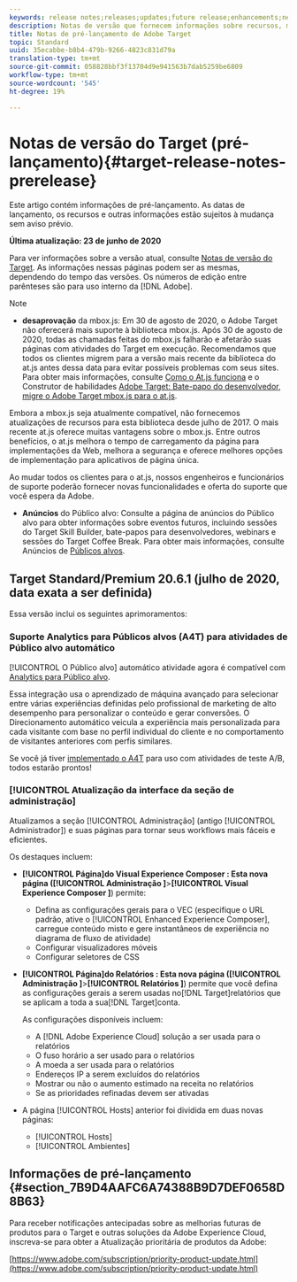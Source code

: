 ```yaml
---
keywords: release notes;releases;updates;future release;enhancements;new features;fixes;updates
description: Notas de versão que fornecem informações sobre recursos, melhorias e correções para as versões mais recentes ou futuras do Adobe Target DNL.
title: Notas de pré-lançamento de Adobe Target
topic: Standard
uuid: 35ecabbe-b8b4-479b-9266-4823c831d79a
translation-type: tm+mt
source-git-commit: 058828bbf3f13704d9e941563b7dab5259be6809
workflow-type: tm+mt
source-wordcount: '545'
ht-degree: 19%

---
```



# Notas de versão do Target (pré-lançamento){#target-release-notes-prerelease}

Este artigo contém informações de pré-lançamento. As datas de lançamento, os recursos e outras informações estão sujeitos à mudança sem aviso prévio.

**Última atualização: 23 de junho de 2020**

Para ver informações sobre a versão atual, consulte [Notas de versão do Target](release-notes.md). As informações nessas páginas podem ser as mesmas, dependendo do tempo das versões. Os números de edição entre parênteses são para uso interno da [!DNL Adobe].

>[!NOTE]
>
>* **desaprovação** da mbox.js: Em 30 de agosto de 2020, o Adobe Target não oferecerá mais suporte à biblioteca mbox.js. Após 30 de agosto de 2020, todas as chamadas feitas do mbox.js falharão e afetarão suas páginas com atividades do Target em execução. Recomendamos que todos os clientes migrem para a versão mais recente da biblioteca do at.js antes dessa data para evitar possíveis problemas com seus sites. Para obter mais informações, consulte [Como o At.js funciona](/help/c-implementing-target/c-implementing-target-for-client-side-web/c-how-atjs-works/how-atjs-works.md) e o Construtor de habilidades [Adobe Target: Bate-papo do desenvolvedor, migre o Adobe Target mbox.js para o at.js](https://seminars.adobeconnect.com/ptdo6mfo6qn6/?proto=true).
   >
   >   
   Embora a mbox.js seja atualmente compatível, não fornecemos atualizações de recursos para esta biblioteca desde julho de 2017. O mais recente at.js oferece muitas vantagens sobre o mbox.js. Entre outros benefícios, o at.js melhora o tempo de carregamento da página para implementações da Web, melhora a segurança e oferece melhores opções de implementação para aplicativos de página única.
   >
   >   
   Ao mudar todos os clientes para o at.js, nossos engenheiros e funcionários de suporte poderão fornecer novas funcionalidades e oferta do suporte que você espera da Adobe.
   >
   >
* **Anúncios** do Público alvo: Consulte a página de anúncios do Público alvo para obter informações sobre eventos futuros, incluindo sessões do Target Skill Builder, bate-papos para desenvolvedores, webinars e sessões do Target Coffee Break. Para obter mais informações, consulte Anúncios de [Públicos alvos](/help/r-release-notes/target-announcements.md).


## Target Standard/Premium 20.6.1 (julho de 2020, data exata a ser definida)

Essa versão inclui os seguintes aprimoramentos:

### Suporte Analytics para Públicos alvos (A4T) para atividades de Público alvo  automático

[!UICONTROL O Público alvo] automático atividade agora é compatível com [Analytics para Público alvo](/help/c-integrating-target-with-mac/a4t/a4t.md).

Essa integração usa o aprendizado de máquina avançado para selecionar entre várias experiências definidas pelo profissional de marketing de alto desempenho para personalizar o conteúdo e gerar conversões. O Direcionamento automático veicula a experiência mais personalizada para cada visitante com base no perfil individual do cliente e no comportamento de visitantes anteriores com perfis similares.

Se você já tiver [implementado o A4T](/help/c-integrating-target-with-mac/a4t/a4timplementation.md) para uso com atividades de teste A/B, todos estarão prontos!

### [!UICONTROL Atualização da interface da seção de administração]

Atualizamos a seção [!UICONTROL Administração] (antigo [!UICONTROL Administrador]) e suas páginas para tornar seus workflows mais fáceis e eficientes.

Os destaques incluem:

* **[!UICONTROL Página]do Visual Experience Composer **: Esta nova página (**[!UICONTROL Administração ]**>**[!UICONTROL Visual Experience Composer ]**) permite:

   * Defina as configurações gerais para o VEC (especifique o URL padrão, ative o [!UICONTROL Enhanced Experience Composer], carregue conteúdo misto e gere instantâneos de experiência no diagrama de fluxo de atividade)
   * Configurar visualizadores móveis
   * Configurar seletores de CSS

* **[!UICONTROL Página]do Relatórios **: Esta nova página (**[!UICONTROL Administração ]**>**[!UICONTROL Relatórios ]**) permite que você defina as configurações gerais a serem usadas no[!DNL Target]relatórios que se aplicam a toda a sua[!DNL Target]conta.

   As configurações disponíveis incluem:

   * A [!DNL Adobe Experience Cloud] solução a ser usada para o relatórios
   * O fuso horário a ser usado para o relatórios
   * A moeda a ser usada para o relatórios
   * Endereços IP a serem excluídos do relatórios
   * Mostrar ou não o aumento estimado na receita no relatórios
   * Se as prioridades refinadas devem ser ativadas

* A página [!UICONTROL Hosts] anterior foi dividida em duas novas páginas:

   * [!UICONTROL Hosts]
   * [!UICONTROL Ambientes]

## Informações de pré-lançamento {#section_7B9D4AAFC6A74388B9D7DEF0658D8B63}

Para receber notificações antecipadas sobre as melhorias futuras de produtos para o Target e outras soluções da Adobe Experience Cloud, inscreva-se para obter a Atualização prioritária de produtos da Adobe:

[https://www.adobe.com/subscription/priority-product-update.html](https://www.adobe.com/subscription/priority-product-update.html)
